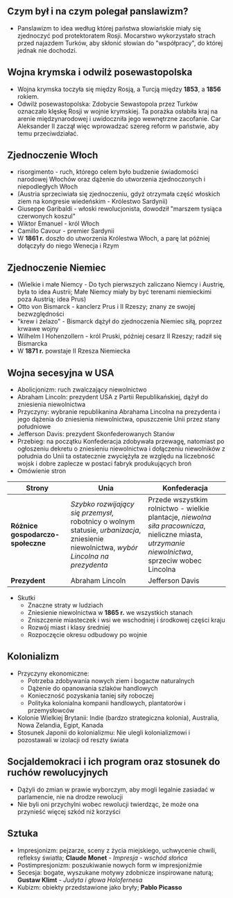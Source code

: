 ## Czym był i na czym polegał panslawizm?
- Panslawizm to idea według której państwa słowiańskie miały się zjednoczyć pod protektoratem Rosji. Mocarstwo wykorzystało strach przed najazdem Turków, aby skłonić słowian do "współpracy", do której jednak nie dochodzi.
## Wojna krymska i odwilż posewastopolska
- Wojna krymska toczyła się między Rosją, a Turcją między **1853**, a **1856** rokiem.
- Odwilż posewastopolska: Zdobycie Sewastopola przez Turków oznaczało klęskę Rosji w wojnie krymskiej. Ta porażka osłabiła kraj na arenie międzynarodowej i uwidoczniła jego wewnętrzne zacofanie. Car Aleksander II zaczął więc wprowadzać szereg reform w państwie, aby temu przeciwdziałać.
## Zjednoczenie Włoch
- risorgimento - ruch, którego celem było budzenie świadomości narodowej Włochów oraz dążenie do utworzenia zjednoczonych i niepodległych Włoch
- (Austria sprzeciwiała się zjednoczeniu, gdyż otrzymała część włoskich ziem na kongresie wiedeńskim - Królestwo Sardynii)
- Giuseppe Garibaldi - włoski rewolucjonista, dowodził "marszem tysiąca czerwonych koszul"
- Wiktor Emanuel - król Włoch
- Camillo Cavour - premier Sardynii
- W **1861 r.** doszło do utworzenia Królestwa Włoch, a parę lat później dołączyły do niego Wenecja i Rzym
## Zjednoczenie Niemiec
- (Wielkie i małe Niemcy - Do tych pierwszych zaliczano Niemcy i Austrię, była to idea Austrii; Małe Niemcy miały by być terenami niemieckimi poza Austrią; idea Prus)
- Otto von Bismarck - kanclerz Prus i II Rzeszy; znany ze swojej bezwzględności
- "krew i żelazo" - Bismarck dążył do zjednoczenia Niemiec siłą, poprzez krwawe wojny
- Wilhelm I Hohenzollern - król Pruski, później cesarz II Rzeszy; radził się Bismarcka
- W **1871 r.** powstaje II Rzesza Niemiecka
## Wojna secesyjna w USA
- Abolicjonizm: ruch zwalczający niewolnictwo
- Abraham Lincoln: prezydent USA z Partii Republikańskiej, dążył do zniesienia niewolnictwa
- Przyczyny: wybranie republikanina Abrahama Lincolna na prezydenta i jego dążenia do zniesienia niewolnictwa, opuszczenie Unii przez stany południowe
- Jefferson Davis: prezydent Skonfederowanych Stanów
- Przebieg: na początku Konfederacja zdobywała przewagę, natomiast po ogłoszeniu dekretu o zniesieniu niewolnictwa i dołączeniu niewolników z południa do Unii ta ostatecznie zwyciężyła ze względu na liczebność wojsk i dobre zaplecze w postaci fabryk produkujących broń
- Omówienie stron

| Strony                            | Unia                                                                                                                                   | Konfederacja                                                                                                                                      |
| --------------------------------- | -------------------------------------------------------------------------------------------------------------------------------------- | ------------------------------------------------------------------------------------------------------------------------------------------------- |
| **Różnice gospodarczo-społeczne** | *Szybko rozwijający się przemysł*, robotnicy o wolnym statusie, *urbanizacja*, zniesienie niewolnictwa, *wybór Lincolna na prezydenta* | Przede wszystkim rolnictwo - wielkie plantacje, *niewolna siła pracownicza*, nieliczne miasta, *utrzymanie niewolnictwa*, sprzeciw wobec Lincolna |
| **Prezydent**                     | Abraham Lincoln                                                                                                                        | Jefferson Davis                                                                                                                                   |
- Skutki
	- Znaczne straty w ludziach
	- Zniesienie niewolnictwa w **1865 r.** we wszystkich stanach
	- Zniszczenie miasteczek i wsi we wschodniej i środkowej części kraju
	- Rozwój miast i klasy średniej
	- Rozpoczęcie okresu odbudowy po wojnie

## Kolonializm
- Przyczyny ekonomiczne:
	- Potrzeba zdobywania nowych ziem i bogactw naturalnych
	- Dążenie do opanowania szlaków handlowych
	- Konieczność pozyskania taniej siły roboczej
	- Polityka kolonialna kompanii handlowych, plantatorów i przemysłowców
- Kolonie Wielkiej Brytanii: Indie (bardzo strategiczna kolonia), Australia, Nowa Zelandia, Egipt, Kanada
- Stosunek Japonii do kolonializmu: Nie ulegli kolonializmowi i pozostawali w izolacji od reszty świata
## Socjaldemokraci i ich program oraz stosunek do ruchów rewolucyjnych
- Dążyli do zmian w prawie wyborczym, aby mogli legalnie zasiadać w parlamencie, nie na drodze rewolucji
- Nie byli oni przychylni wobec rewolucji twierdząc, że może ona przynieść więcej szkód niż korzyści
## Sztuka
- Impresjonizm: pejzarze, sceny z życia miejskiego, uchwycenie chwili, refleksy światła; **Claude Monet** - *Impresja - wschód słońca*
- Postimpresjonizm: poszukiwanie nowych form w impresjoniźmie
- Secesja: bogate, wyszukane motywy zdobnicze inspirowane naturą; **Gustaw Klimt** - *Judyta i głowa Holofernesa*
- Kubizm: obiekty przedstawione jako bryły; **Pablo Picasso**